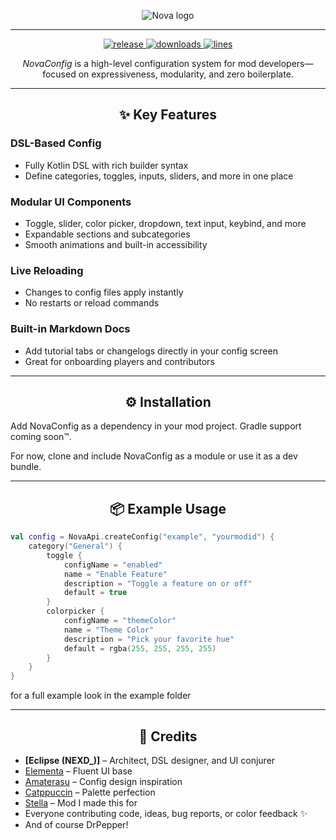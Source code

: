 <p align="center">
  <img alt="Nova logo" src="https://i.imgur.com/y0YX8WC.png" />
</p>

***
<p align="center">
  <a href="https://github.com/Eclipse-5214/nova-config/releases" target="_blank">
    <img alt="release" src="https://img.shields.io/github/v/release/Eclipse-5214/nova-config?color=3ba9ff&style=flat-square" />
  </a>
  <a href="https://github.com/Eclipse-5214/nova-config/releases" target="_blank">
    <img alt="downloads" src="https://img.shields.io/github/downloads/Eclipse-5214/nova-config/total?color=3ba9ff&style=flat-square" />
  </a>
  <a href="https://github.com/Eclipse-5214/nova-config/">
    <img src="https://tokei.rs/b1/github/Eclipse-5214/nova-config?category=code&color=3ba9ff&style=flat-square" alt="lines">
  </a>
</p>

<p align="center"><em>NovaConfig</em> is a high-level configuration system for mod developers—focused on expressiveness, modularity, and zero boilerplate.</p>

---

<h2 align="center">✨ Key Features</h2>

### **DSL-Based Config**
- Fully Kotlin DSL with rich builder syntax  
- Define categories, toggles, inputs, sliders, and more in one place  

### **Modular UI Components**
- Toggle, slider, color picker, dropdown, text input, keybind, and more  
- Expandable sections and subcategories  
- Smooth animations and built-in accessibility  

### **Live Reloading**
- Changes to config files apply instantly  
- No restarts or reload commands  

### **Built-in Markdown Docs**
- Add tutorial tabs or changelogs directly in your config screen  
- Great for onboarding players and contributors  

---

<h2 align="center">⚙️ Installation</h2>

Add NovaConfig as a dependency in your mod project. Gradle support coming soon™.

For now, clone and include NovaConfig as a module or use it as a dev bundle.

---

<h2 align="center">📦 Example Usage</h2>

```kotlin
val config = NovaApi.createConfig("example", "yourmodid") {
    category("General") {
        toggle {
            configName = "enabled"
            name = "Enable Feature"
            description = "Toggle a feature on or off"
            default = true
        }
        colorpicker {
            configName = "themeColor"
            name = "Theme Color"
            description = "Pick your favorite hue"
            default = rgba(255, 255, 255, 255)
        }
    }
}
```

for a full example look in the example folder

---

<h2 align="center">🙌 Credits</h2>

- **[Eclipse (NEXD_)]** – Architect, DSL designer, and UI conjurer  
- [Elementa](https://github.com/gg/elementa) – Fluent UI base  
- [Amaterasu](https://github.com/DocilElm/Amaterasu) – Config design inspiration  
- [Catppuccin](https://github.com/catppuccin) – Palette perfection  
- [Stella](https://github.com/Eclipse-5214/stella) – Mod I made this for
- Everyone contributing code, ideas, bug reports, or color feedback ✨
- And of course DrPepper!

